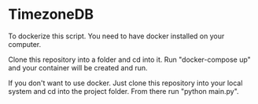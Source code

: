 # TimezoneDB

To dockerize this script. You need to have docker installed on your computer. 

Clone this repository into a folder and cd into it. Run "docker-compose up" and your container will be created and run. 

If you don't want to use docker. Just clone this repository into your local system and cd into the project folder. From there run "python main.py". 
